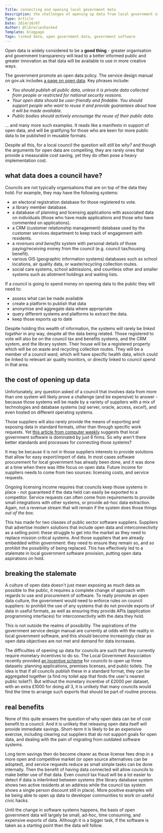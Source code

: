 ```yaml
---
Title: connecting and opening local government data
Description: the challenges of opening up data from local government systems
Type: Article
Date: 2014/10/07
Author: @librarieshacked
Template: blogpage
Tags: linked data, open government data, government software
---
```


Open data is widely considered to be a **good thing** - greater organisation and government transparency will lead to a better informed public and greater innovation as that data will be available to use in more creative ways.

The government promote an open data policy.  The service design manual on gov.uk includes [a page on open data](https://www.gov.uk/service-manual/technology/open-data.html).  Key phrases include:

- *You should publish all public data, unless it is private data collected from people or restricted for national security reasons.*
- *Your open data should be user-friendly and findable. You should support people who want to reuse it and provide guarantees about how it will be made available.*
- *Public bodies should actively encourage the reuse of their public data.*

... and many more such examples.  It reads like a manifesto in support of open data, and will be gratifying for those who are keen for more public data to be published in reusable formats.

Despite all this, for a local council the question will still be *why?*  and though the arguments for open data are compelling, they are rarely ones that provide a measurable cost saving, yet they do often pose a heavy implementation cost.

## what data does a council have?
Councils are not typically organisations that are on top of the data they hold.  For example, they may have the following systems:

- an electoral registration database for those registered to vote.
- a library member database.
- a database of planning and licensing applications with associated data on individuals (those who have made applications and those who have commented on applications).
- a CRM (customer relationship management) database used by the customer services department to keep track of engagement with residents.
- a *revenues and benefits* system with personal details of those paying/receiving money from the council (e.g. council tax/housing benefit).
- various GIS (geographic information systems) databases such as school locations, air quality data, or waste/recycling collection routes.
- social care systems, school admissions, and countless other and smaller systems such as allotment holdings and waiting lists.

If a council is going to spend money on opening data to the public they will need to: 

- assess what can be made available
- create a platform to publish that data 
- anonymise and aggregate data where appropriate
- query different systems and platforms to extract the data.
- keep those exports up to date

Despite holding this wealth of information, the systems will rarely be *linked together* in any way, despite all the data being related.  Those registered to vote will also be on the council tax and benefits systems, and the CRM system, and the library system.  Their house will be a registered property which will be on waste and recycling collection routes.  They will be a member of a council ward, which will have specific health data, which could be linked to relevant air quality monitors, or directly linked to council spend in that area.

## the cost of opening up data
Unfortunately, any question asked of a council that involves data from more than one system will likely prove a challenge (and be expensive) to answer - because those systems will be made by a variety of suppliers with a mix of technologies and database systems (sql server, oracle, access, *excel!*), and even hosted on different operating systems.

Those suppliers will also rarely provide the means of exporting and exposing data in standard formats, other than through specific work requests.  Yet [this article from computer weekly](http://www.computerweekly.com/news/2240082024/Local-government-software-market-dominated-by-six-firms) suggests that local government software is dominated by just 6 firms.  So why aren't there better standards and processes for connecting those systems?

It may be because it is not in those suppliers interests to provide solutions that allow for easy export/import of data.  In most cases software procurement for local government has already been done, and it was done at a time when there was little focus on open data.  Future income for suppliers needs to come from two sources: licensing costs, and service requests.

Ongoing licensing income requires that councils keep those systems in place - not guaranteed if the data held can easily be exported to a competitor.  Service requests can often come from requirements to provide small integrations with other systems, or provide ad-hoc data extraction.  Again, not a revenue stream that will remain if the system does those things *out of the box*.

This has made for two classes of public sector software suppliers.  Suppliers that advertise modern solutions that include open data and interconnectivity as a selling point: these struggle to get into the market as they need to replace mission critical systems.  And those suppliers that are already embedded within government: they need to ensure they remain so, and so prohibit the possibility of being replaced.  This has effectively led to a stalemate in local government software provision, putting open data aspirations on hold.

## breaking the stalemate
A culture of open data doesn't just mean exposing as much data as possible to the public, it requires a complete change of approach with regards to use and procurement of software.  To really promote an open data culture, the government would need to enforce rules on council suppliers: to prohibit the use of any systems that do not provide exports of data in useful formats, as well as ensuring they provide APIs (application programming interfaces) for interconnectivity with the data they hold.

This is not outside the realms of possibility.  The aspirations of the government service design manual are currently at odds with the reality in local government software, and this should become increasingly clear as open data objectives are not met and demand for data increases.

The difficulties of opening up data for councils are such that they currently require monetary incentives to do so.  The Local Government Association recently provided [an incentive scheme](http://incentive.opendata.esd.org.uk/) for councils to open up three datasets: planning applications, premises licenses, and public toilets.  The idea is that if all councils publish these in a standard format, they can be aggregated together (a find my toilet app that finds the user's nearest public toilet?).  But without the monetary incentive of £2000 per dataset, with an extra £1000 for doing all 3, it is unlikely that many councils would find the time to arrange such exports that should be part of routine process.

## real benefits
None of this quite answers the question of why open data can be of cost benefit to a council.  And it is unlikely that releasing open data itself will provide immediate savings.  Short-term it is likely to be an expensive exercise, including clearing out suppliers that do not support goals for open data, and dealing with the pain of migrating from outdated software systems.

Long term savings then do become clearer as those license fees drop in a more open and competitive market (or open source alternatives can be adopted), and service requests reduce as small simple tasks can be done internally.  Then the benefit of having data connected will allow councils to make better use of that data.  Even council tax fraud will be a lot easier to detect if data is interlinked between systems (the library database system shows two active residents at an address while the council tax system shows a single person discount still in place).  More positive examples will be being able to open up data to developer communities to work on useful civic hacks.

Until the change in software systems happens, the basis of open government data will largely be small, ad-hoc, time consuming, and expensive exports of data.  Although it is a bigger task, if the software is taken as a starting point then the data will follow.